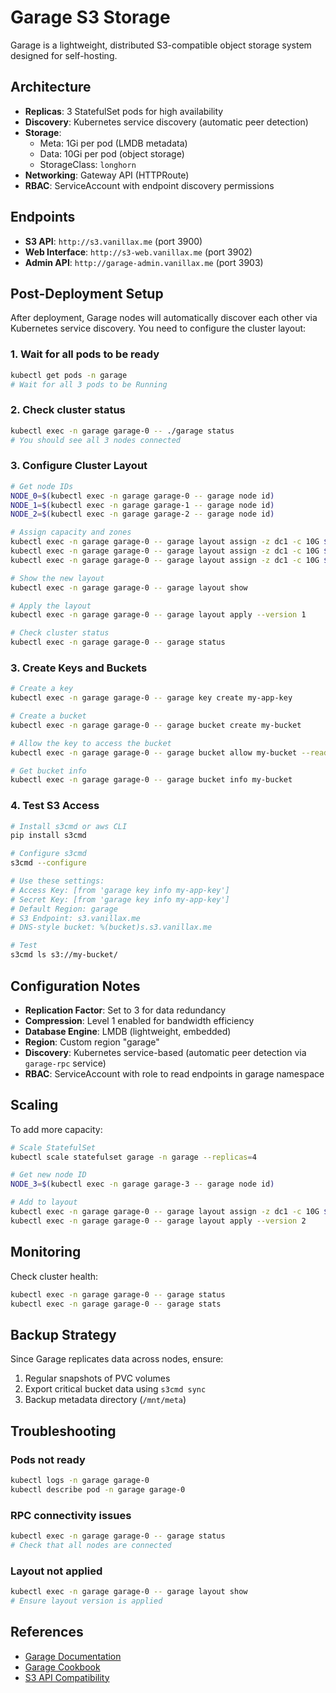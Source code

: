 # Garage S3 Storage

Garage is a lightweight, distributed S3-compatible object storage system designed for self-hosting.

## Architecture

- **Replicas**: 3 StatefulSet pods for high availability
- **Discovery**: Kubernetes service discovery (automatic peer detection)
- **Storage**: 
  - Meta: 1Gi per pod (LMDB metadata)
  - Data: 10Gi per pod (object storage)
  - StorageClass: `longhorn`
- **Networking**: Gateway API (HTTPRoute)
- **RBAC**: ServiceAccount with endpoint discovery permissions

## Endpoints

- **S3 API**: `http://s3.vanillax.me` (port 3900)
- **Web Interface**: `http://s3-web.vanillax.me` (port 3902)
- **Admin API**: `http://garage-admin.vanillax.me` (port 3903)

## Post-Deployment Setup

After deployment, Garage nodes will automatically discover each other via Kubernetes service discovery. You need to configure the cluster layout:

### 1. Wait for all pods to be ready

```bash
kubectl get pods -n garage
# Wait for all 3 pods to be Running
```

### 2. Check cluster status

```bash
kubectl exec -n garage garage-0 -- ./garage status
# You should see all 3 nodes connected
```

### 3. Configure Cluster Layout

```bash
# Get node IDs
NODE_0=$(kubectl exec -n garage garage-0 -- garage node id)
NODE_1=$(kubectl exec -n garage garage-1 -- garage node id)
NODE_2=$(kubectl exec -n garage garage-2 -- garage node id)

# Assign capacity and zones
kubectl exec -n garage garage-0 -- garage layout assign -z dc1 -c 10G $NODE_0
kubectl exec -n garage garage-0 -- garage layout assign -z dc1 -c 10G $NODE_1
kubectl exec -n garage garage-0 -- garage layout assign -z dc1 -c 10G $NODE_2

# Show the new layout
kubectl exec -n garage garage-0 -- garage layout show

# Apply the layout
kubectl exec -n garage garage-0 -- garage layout apply --version 1

# Check cluster status
kubectl exec -n garage garage-0 -- garage status
```

### 3. Create Keys and Buckets

```bash
# Create a key
kubectl exec -n garage garage-0 -- garage key create my-app-key

# Create a bucket
kubectl exec -n garage garage-0 -- garage bucket create my-bucket

# Allow the key to access the bucket
kubectl exec -n garage garage-0 -- garage bucket allow my-bucket --read --write --key my-app-key

# Get bucket info
kubectl exec -n garage garage-0 -- garage bucket info my-bucket
```

### 4. Test S3 Access

```bash
# Install s3cmd or aws CLI
pip install s3cmd

# Configure s3cmd
s3cmd --configure

# Use these settings:
# Access Key: [from 'garage key info my-app-key']
# Secret Key: [from 'garage key info my-app-key']
# Default Region: garage
# S3 Endpoint: s3.vanillax.me
# DNS-style bucket: %(bucket)s.s3.vanillax.me

# Test
s3cmd ls s3://my-bucket/
```

## Configuration Notes

- **Replication Factor**: Set to 3 for data redundancy
- **Compression**: Level 1 enabled for bandwidth efficiency
- **Database Engine**: LMDB (lightweight, embedded)
- **Region**: Custom region "garage"
- **Discovery**: Kubernetes service-based (automatic peer detection via `garage-rpc` service)
- **RBAC**: ServiceAccount with role to read endpoints in garage namespace

## Scaling

To add more capacity:

```bash
# Scale StatefulSet
kubectl scale statefulset garage -n garage --replicas=4

# Get new node ID
NODE_3=$(kubectl exec -n garage garage-3 -- garage node id)

# Add to layout
kubectl exec -n garage garage-0 -- garage layout assign -z dc1 -c 10G $NODE_3
kubectl exec -n garage garage-0 -- garage layout apply --version 2
```

## Monitoring

Check cluster health:

```bash
kubectl exec -n garage garage-0 -- garage status
kubectl exec -n garage garage-0 -- garage stats
```

## Backup Strategy

Since Garage replicates data across nodes, ensure:
1. Regular snapshots of PVC volumes
2. Export critical bucket data using `s3cmd sync`
3. Backup metadata directory (`/mnt/meta`)

## Troubleshooting

### Pods not ready
```bash
kubectl logs -n garage garage-0
kubectl describe pod -n garage garage-0
```

### RPC connectivity issues
```bash
kubectl exec -n garage garage-0 -- garage status
# Check that all nodes are connected
```

### Layout not applied
```bash
kubectl exec -n garage garage-0 -- garage layout show
# Ensure layout version is applied
```

## References

- [Garage Documentation](https://garagehq.deuxfleurs.fr/)
- [Garage Cookbook](https://garagehq.deuxfleurs.fr/cookbook/)
- [S3 API Compatibility](https://garagehq.deuxfleurs.fr/documentation/reference-manual/s3-compatibility/)
